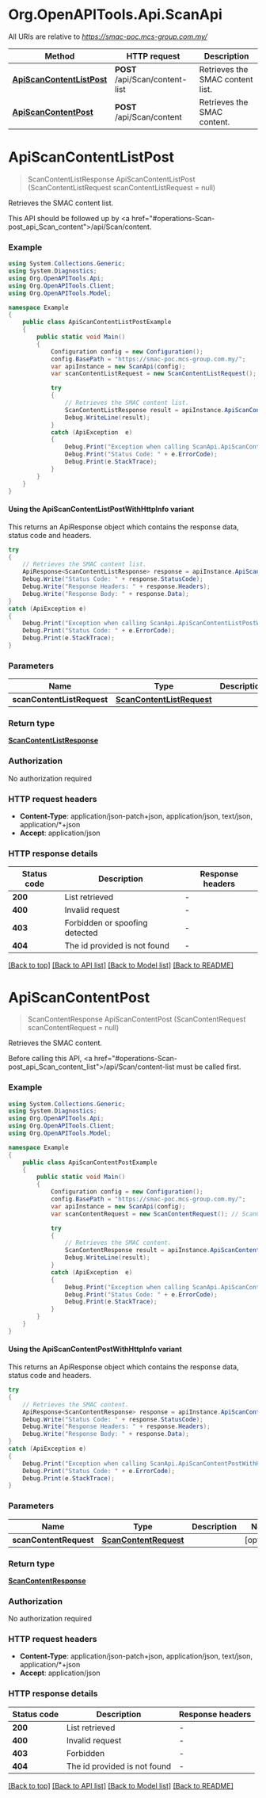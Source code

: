 # Org.OpenAPITools.Api.ScanApi

All URIs are relative to *https://smac-poc.mcs-group.com.my/*

| Method | HTTP request | Description |
|--------|--------------|-------------|
| [**ApiScanContentListPost**](ScanApi.md#apiscancontentlistpost) | **POST** /api/Scan/content-list | Retrieves the SMAC content list. |
| [**ApiScanContentPost**](ScanApi.md#apiscancontentpost) | **POST** /api/Scan/content | Retrieves the SMAC content. |

<a name="apiscancontentlistpost"></a>
# **ApiScanContentListPost**
> ScanContentListResponse ApiScanContentListPost (ScanContentListRequest scanContentListRequest = null)

Retrieves the SMAC content list.

This API should be followed up by <a href=\"#operations-Scan-post_api_Scan_content\">/api/Scan/content</a>.

### Example
```csharp
using System.Collections.Generic;
using System.Diagnostics;
using Org.OpenAPITools.Api;
using Org.OpenAPITools.Client;
using Org.OpenAPITools.Model;

namespace Example
{
    public class ApiScanContentListPostExample
    {
        public static void Main()
        {
            Configuration config = new Configuration();
            config.BasePath = "https://smac-poc.mcs-group.com.my/";
            var apiInstance = new ScanApi(config);
            var scanContentListRequest = new ScanContentListRequest(); // ScanContentListRequest |  (optional) 

            try
            {
                // Retrieves the SMAC content list.
                ScanContentListResponse result = apiInstance.ApiScanContentListPost(scanContentListRequest);
                Debug.WriteLine(result);
            }
            catch (ApiException  e)
            {
                Debug.Print("Exception when calling ScanApi.ApiScanContentListPost: " + e.Message);
                Debug.Print("Status Code: " + e.ErrorCode);
                Debug.Print(e.StackTrace);
            }
        }
    }
}
```

#### Using the ApiScanContentListPostWithHttpInfo variant
This returns an ApiResponse object which contains the response data, status code and headers.

```csharp
try
{
    // Retrieves the SMAC content list.
    ApiResponse<ScanContentListResponse> response = apiInstance.ApiScanContentListPostWithHttpInfo(scanContentListRequest);
    Debug.Write("Status Code: " + response.StatusCode);
    Debug.Write("Response Headers: " + response.Headers);
    Debug.Write("Response Body: " + response.Data);
}
catch (ApiException e)
{
    Debug.Print("Exception when calling ScanApi.ApiScanContentListPostWithHttpInfo: " + e.Message);
    Debug.Print("Status Code: " + e.ErrorCode);
    Debug.Print(e.StackTrace);
}
```

### Parameters

| Name | Type | Description | Notes |
|------|------|-------------|-------|
| **scanContentListRequest** | [**ScanContentListRequest**](ScanContentListRequest.md) |  | [optional]  |

### Return type

[**ScanContentListResponse**](ScanContentListResponse.md)

### Authorization

No authorization required

### HTTP request headers

 - **Content-Type**: application/json-patch+json, application/json, text/json, application/*+json
 - **Accept**: application/json


### HTTP response details
| Status code | Description | Response headers |
|-------------|-------------|------------------|
| **200** | List retrieved |  -  |
| **400** | Invalid request |  -  |
| **403** | Forbidden or spoofing detected |  -  |
| **404** | The id provided is not found |  -  |

[[Back to top]](#) [[Back to API list]](../README.md#documentation-for-api-endpoints) [[Back to Model list]](../README.md#documentation-for-models) [[Back to README]](../README.md)

<a name="apiscancontentpost"></a>
# **ApiScanContentPost**
> ScanContentResponse ApiScanContentPost (ScanContentRequest scanContentRequest = null)

Retrieves the SMAC content.

Before calling this API, <a href=\"#operations-Scan-post_api_Scan_content_list\">/api/Scan/content-list</a> must be called first.

### Example
```csharp
using System.Collections.Generic;
using System.Diagnostics;
using Org.OpenAPITools.Api;
using Org.OpenAPITools.Client;
using Org.OpenAPITools.Model;

namespace Example
{
    public class ApiScanContentPostExample
    {
        public static void Main()
        {
            Configuration config = new Configuration();
            config.BasePath = "https://smac-poc.mcs-group.com.my/";
            var apiInstance = new ScanApi(config);
            var scanContentRequest = new ScanContentRequest(); // ScanContentRequest |  (optional) 

            try
            {
                // Retrieves the SMAC content.
                ScanContentResponse result = apiInstance.ApiScanContentPost(scanContentRequest);
                Debug.WriteLine(result);
            }
            catch (ApiException  e)
            {
                Debug.Print("Exception when calling ScanApi.ApiScanContentPost: " + e.Message);
                Debug.Print("Status Code: " + e.ErrorCode);
                Debug.Print(e.StackTrace);
            }
        }
    }
}
```

#### Using the ApiScanContentPostWithHttpInfo variant
This returns an ApiResponse object which contains the response data, status code and headers.

```csharp
try
{
    // Retrieves the SMAC content.
    ApiResponse<ScanContentResponse> response = apiInstance.ApiScanContentPostWithHttpInfo(scanContentRequest);
    Debug.Write("Status Code: " + response.StatusCode);
    Debug.Write("Response Headers: " + response.Headers);
    Debug.Write("Response Body: " + response.Data);
}
catch (ApiException e)
{
    Debug.Print("Exception when calling ScanApi.ApiScanContentPostWithHttpInfo: " + e.Message);
    Debug.Print("Status Code: " + e.ErrorCode);
    Debug.Print(e.StackTrace);
}
```

### Parameters

| Name | Type | Description | Notes |
|------|------|-------------|-------|
| **scanContentRequest** | [**ScanContentRequest**](ScanContentRequest.md) |  | [optional]  |

### Return type

[**ScanContentResponse**](ScanContentResponse.md)

### Authorization

No authorization required

### HTTP request headers

 - **Content-Type**: application/json-patch+json, application/json, text/json, application/*+json
 - **Accept**: application/json


### HTTP response details
| Status code | Description | Response headers |
|-------------|-------------|------------------|
| **200** | List retrieved |  -  |
| **400** | Invalid request |  -  |
| **403** | Forbidden |  -  |
| **404** | The id provided is not found |  -  |

[[Back to top]](#) [[Back to API list]](../README.md#documentation-for-api-endpoints) [[Back to Model list]](../README.md#documentation-for-models) [[Back to README]](../README.md)


